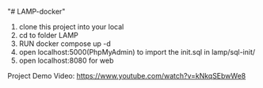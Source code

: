 "# LAMP-docker" 

1. clone this project into your local
2. cd to folder LAMP
3. RUN docker compose up -d
4. open localhost:5000(PhpMyAdmin) to import the init.sql in lamp/sql-init/
5. open localhost:8080 for web

Project Demo Video:
https://www.youtube.com/watch?v=kNkqSEbwWe8

